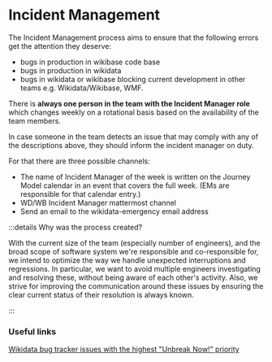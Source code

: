 # Incident Management

The Incident Management process aims to ensure that the following errors get the attention they deserve:
- bugs in production in wikibase code base
- bugs in production in wikidata
- bugs in wikidata or wikibase blocking current development in other teams e.g. Wikidata/Wikibase, WMF.

There is **always one person in the team with the Incident Manager role** which changes weekly on a rotational basis based on the availability of the team members. 

In case someone in the team detects an issue that may comply with any of the descriptions above, they should inform the incident manager on duty.

For that there are three possible channels:

- The name of Incident Manager of the week is written on the Journey Model calendar in an event that covers the full week. (EMs are responsible for that calendar entry.)
- WD/WB Incident Manager mattermost channel
- Send an email to the wikidata-emergency email address

:::details Why was the process created?

With the current size of the team (especially number of engineers), and the broad scope of software system we're responsible and co-responsible for, we intend to optimize the way we handle unexpected interruptions and regressions.
In particular, we want to avoid multiple engineers investigating and resolving these, without being aware of each other's activity.
Also, we strive for improving the communication around these issues by ensuring the clear current status of their resolution is always known.

:::

### Useful links

[Wikidata bug tracker issues with the highest "Unbreak Now!" priority](https://phabricator.wikimedia.org/maniphest/query/CE0.8hatW_LF/)
